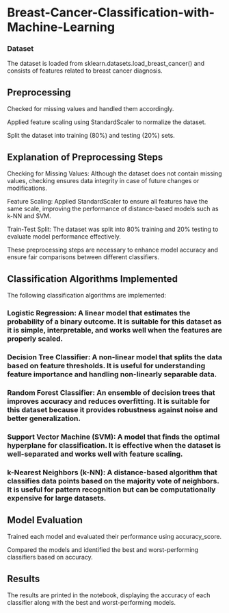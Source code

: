 # Breast-Cancer-Classification-with-Machine-Learning

### Dataset

The dataset is loaded from sklearn.datasets.load_breast_cancer() and consists of features related to breast cancer diagnosis.

## Preprocessing

Checked for missing values and handled them accordingly.

Applied feature scaling using StandardScaler to normalize the dataset.

Split the dataset into training (80%) and testing (20%) sets.

## Explanation of Preprocessing Steps

Checking for Missing Values: Although the dataset does not contain missing values, checking ensures data integrity in case of future changes or modifications.

Feature Scaling: Applied StandardScaler to ensure all features have the same scale, improving the performance of distance-based models such as k-NN and SVM.

Train-Test Split: The dataset was split into 80% training and 20% testing to evaluate model performance effectively.

These preprocessing steps are necessary to enhance model accuracy and ensure fair comparisons between different classifiers.

## Classification Algorithms Implemented

The following classification algorithms are implemented:

### Logistic Regression: A linear model that estimates the probability of a binary outcome. It is suitable for this dataset as it is simple, interpretable, and works well when the features are properly scaled.

### Decision Tree Classifier: A non-linear model that splits the data based on feature thresholds. It is useful for understanding feature importance and handling non-linearly separable data.

### Random Forest Classifier: An ensemble of decision trees that improves accuracy and reduces overfitting. It is suitable for this dataset because it provides robustness against noise and better generalization.

### Support Vector Machine (SVM): A model that finds the optimal hyperplane for classification. It is effective when the dataset is well-separated and works well with feature scaling.

### k-Nearest Neighbors (k-NN): A distance-based algorithm that classifies data points based on the majority vote of neighbors. It is useful for pattern recognition but can be computationally expensive for large datasets.

## Model Evaluation

Trained each model and evaluated their performance using accuracy_score.

Compared the models and identified the best and worst-performing classifiers based on accuracy.

## Results

The results are printed in the notebook, displaying the accuracy of each classifier along with the best and worst-performing models.
